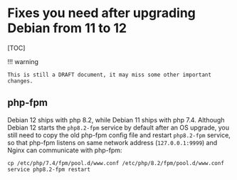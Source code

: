 # Fixes you need after upgrading Debian from 11 to 12

[TOC]

!!! warning

    This is still a DRAFT document, it may miss some other important changes.

## php-fpm

Debian 12 ships with php 8.2, while Debian 11 ships with php 7.4.
Although Debian 12 starts the `php8.2-fpm` service by default after an OS
upgrade, you still need to copy the old php-fpm config file and restart
`php8.2-fpm` service, so that php-fpm listens on same network address
(`127.0.0.1:9999`) and Nginx can communicate with php-fpm:

```
cp /etc/php/7.4/fpm/pool.d/www.conf /etc/php/8.2/fpm/pool.d/www.conf
service php8.2-fpm restart
```


